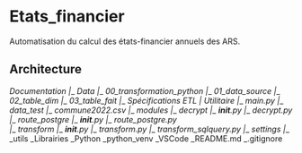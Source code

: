 # Etats_financier

Automatisation du calcul des états-financier annuels des ARS.

## Architecture

_Documentation
|__ _Data
    |__ _00_transformation_python
    |__ _01_data_source
    |__ _02_table_dim
    |__ _03_table_fait
|__ _Spécifications
_ETL
|__ _Utilitaire
    |__ _main.py
    |__ _data_test
        |__ _commune2022.csv
    |__ _modules
        |__ _decrypt
            |__ ___init__.py
            |__ _decrypt.py
        |__ _route_postgre
            |__ ___init__.py
            |__ _route_postgre.py        
        |__ _transform
            |__ ___init__.py
            |__ _transform.py
            |__ _transform_sqlquery.py
    |__ _settings
    |__ _utils
_Librairies
_Python
_python_venv
_VSCode
_README.md
_.gitignore
